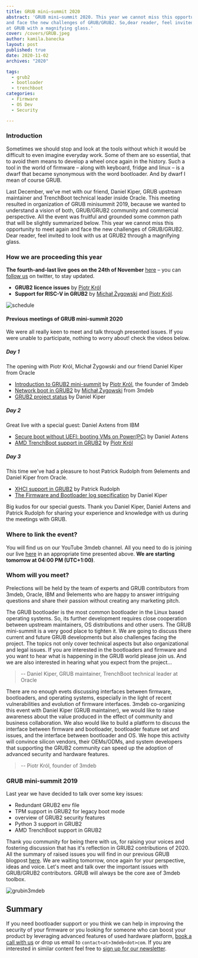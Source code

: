 ```yaml
---
title: GRUB mini–summit 2020
abstract: 'GRUB mini–summit 2020. This year we cannot miss this opportunity to meet again
and face the new challenges of GRUB/GRUB2. So,dear reader, feel invited to look
at GRUB with a magnifying glass.'
cover: /covers/GRUB.jpeg
author: kamila.banecka
layout: post
published: true
date: 2020-11-02
archives: "2020"

tags:
  - grub2
  - bootloader
  - trenchboot
categories:
  - Firmware
  - OS Dev
  - Security

---
```


### Introduction

Sometimes we should stop and look at the tools without which it would be
difficult to even imagine everyday work. Some of them are so essential, that to
avoid them means to develop a wheel once again in the history. Such a tool in
the world of firmware – along with keyboard, fridge and linux – is a dwarf that
became synonymous with the word bootloader. And by dwarf I mean of course GRUB.

Last December, we've met with our friend, Daniel Kiper, GRUB upstream maintainer
and TrenchBoot technical leader inside Oracle. This meeting resulted in
organization of GRUB minisummit 2019, because we wanted to understand a vision
of both, GRUB/GRUB2 community and commercial perspective. All the event was
fruitful and grounded some common path that will be slightly summarized below.
This year we cannot miss this opportunity to meet again and face the new
challenges of GRUB/GRUB2. Dear reader, feel invited to look with us at GRUB2
through a magnifying glass.

### How we are proceeding this year

**The fourth-and-last live goes on the 24th of November**
[here](https://www.youtube.com/channel/UC_djHbyjuJvhVjfT18nyqmQ/live) – you can
[follow us](https://twitter.com/3mdeb_com) on twitter, to stay updated.

- **GRUB2 licence issues** by [Piotr Król](https://twitter.com/pietrushnic)
- **Support for RISC-V in GRUB2** by
  [Michał Żygowski](https://twitter.com/_miczyg_) and
  [Piotr Król](https://twitter.com/pietrushnic).

![schedule](/img/Grub24.11.png)

#### Previous meetings of GRUB mini-summit 2020

We were all really keen to meet and talk through presented issues. If you were
unable to participate, nothing to worry about! check the videos below.

##### Day 1

The opening with Piotr Król, Michał Żygowski and our friend Daniel Kiper from
Oracle

- [Introduction to GRUB2 mini-summit](https://youtu.be/LEcM5C5hdjs?t=12) by
  [Piotr Król](https://twitter.com/pietrushnic), the founder of 3mdeb
- [Network boot in GRUB2](https://youtu.be/LEcM5C5hdjs?t=673) by
  [Michał Żygowski](https://twitter.com/_miczyg_) from 3mdeb
- [GRUB2 project status](https://youtu.be/LEcM5C5hdjs?t=3098) by Daniel Kiper

##### Day 2

Great live with a special guest: Daniel Axtens from IBM

- [Secure boot without UEFI: booting VMs on Power(PC)](https://youtu.be/u0sK6j-pQeM?t=53)
  by Daniel Axtens
- [AMD TrenchBoot support in GRUB2](https://youtu.be/u0sK6j-pQeM?t=2799) by
  [Piotr Król](https://twitter.com/pietrushnic)

##### Day 3

This time we've had a pleasure to host Patrick Rudolph from 9elements and Daniel
Kiper from Oracle.

- [XHCI support in GRUB2](https://youtu.be/SSrFv4a-zgU) by Patrick Rudolph
- [The Firmware and Bootloader log specification](https://youtu.be/SSrFv4a-zgU?t=2806)
  by Daniel Kiper

Big kudos for our special guests. Thank you Daniel Kiper, Daniel Axtens and
Patrick Rudolph for sharing your experience and knowledge with us during the
meetings with GRUB.

### Where to link the event?

You will find us on our YouTube 3mdeb channel. All you need to do is joining our
live [here](https://www.youtube.com/channel/UC_djHbyjuJvhVjfT18nyqmQ/live) in an
appropriate time presented above. **We are starting tomorrow at 04:00 PM
(UTC+1:00)**.

### Whom will you meet?

Prelections will be held by the team of experts and GRUB contributors from
3mdeb, Oracle, IBM and 9elements who are happy to answer intriguing questions
and share their passion without creating any marketing pitch.

The GRUB bootloader is the most common bootloader in the Linux based operating
systems. So, its further development requires close cooperation between
upstream maintainers, OS distributions and other users. The GRUB mini-summit
is a very good place to tighten it. We are going to discuss there current and
future GRUB developments but also challenges facing the project. The topics
not only cover technical aspects but also organizational and legal issues. If
you are interested in the bootloaders and firmware and you want to hear what
is happening in the GRUB world please join us. And we are also interested in
hearing what you expect from the project...
> -- Daniel Kiper, GRUB maintainer, TrenchBoot technical leader at Oracle

There are no enough evets discussing interfaces between firmware, bootloaders,
and operating systems, especially in the light of recent vulnerabilities and
evolution of firmware interfaces. 3mdeb co-organizing this event with Daniel
Kiper (GRUB maintainer), we would like to raise awareness about the value
produced in the effect of community and business collaboration. We also would
like to build a platform to discuss the interface between firmware and
bootloader, bootloader feature set and issues, and the interface between
bootloader and OS. We hope this activity will convince silicon vendors, their
OEMs/ODMs, and system developers that supporting the GRUB2 community can speed
up the adoption of advanced security and hardware features.
> -- Piotr Król, founder of 3mdeb

### GRUB mini-summit 2019

Last year we have decided to talk over some key issues:

- Redundant GRUB2 env file
- TPM support in GRUB2 for legacy boot mode
- overview of GRUB2 security features
- Python 3 support in GRUB2
- AMD TrenchBoot support in GRUB2

Thank you community for being there with us, for raising your voices and
fostering discussion that has it's reflection in GRUB2 contributions of 2020.
All the summary of raised issues you will find in our previous GRUB blogpost
[here](https://blog.3mdeb.com/2020/2020-02-19-grub2_and_3mdeb_minisummit/). We
are waiting tomorrow, once again for your perspective, ideas and voice. Let's
meet and talk over the important issues with GRUB/GRUB2 contributors. GRUB will
always be the core axe of 3mdeb toolbox.

![grubin3mdeb](/img/GRUBin3mdeb.png)

## Summary

If you need bootloader support or you think we can help in improving the
security of your firmware or you looking for someone who can boost your product
by leveraging advanced features of used hardware platform,
[book a call with us](https://cloud.3mdeb.com/index.php/apps/calendar/appointment/n7T65toSaD9t) or
drop us email to `contact<at>3mdeb<dot>com`. If you are interested in similar
content feel free to [sign up for our newsletter](https://3mdeb.com/subscribe/3mdeb_newsletter.html).
